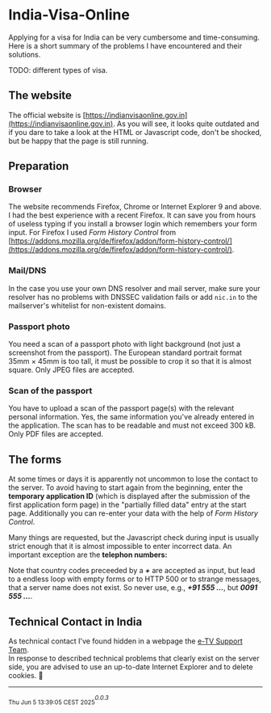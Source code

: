 # India-Visa-Online

Applying for a visa for India can be very cumbersome and time-consuming. Here is a short summary of the problems I have encountered and their solutions.

TODO: different types of visa.

## The website

The official website is [https://indianvisaonline.gov.in](https://indianvisaonline.gov.in). 
 As you will see, it looks quite outdated and if you dare to take a look at the HTML or Javascript code, don't be shocked, but be happy that the page is still running.

## Preparation
### Browser

The website recommends Firefox, Chrome or Internet Explorer 9 and above. I had the best experience with a recent Firefox. It can save you from hours of useless typing if you install a browser login which remembers your form input. For Firefox I used _Form History Control_ from [https://addons.mozilla.org/de/firefox/addon/form-history-control/](https://addons.mozilla.org/de/firefox/addon/form-history-control/).

### Mail/DNS

In the case you use your own DNS resolver and mail server, make sure your resolver has no problems with DNSSEC validation fails or add `nic.in` to the mailserver's whitelist for non-existent domains.

### Passport photo

You need a scan of a passport photo with light background (not just a screenshot from the passport). The European standard portrait format 35mm × 45mm is too tall, it must be possible to crop it so that it is almost square. Only JPEG files are accepted.

### Scan of the passport

You have to upload a scan of the passport page(s) with the relevant personal information. Yes, the same information you've already entered in the application. The scan has to be readable and must not exceed 300 kB. Only PDF files are accepted.

## The forms

At some times or days it is apparently not uncommon to lose the contact to the server. To avoid having to start again from the beginning, enter the **temporary application ID** (which is displayed after the submission of the first application form page) in the "partially filled data" entry at the start page. Additionally you can re-enter your data with the help of _Form History Control_.

Many things are requested, but the Javascript check during input is usually strict enough that it is almost impossible to enter incorrect data. An important exception are the **telephon numbers:**

Note that country codes preceeded by a ***+*** are accepted as input, but lead to a endless loop with empty forms or to HTTP 500 or to strange messages, that a server name does not exist. So never use, e.g., ***+91 555 …***, but ***0091 555 …***.

## Technical Contact in India

As technical contact I've found hidden in a webpage the [e-TV Support Team](mailto:indian-evisa@gov.in).  
In response to described technical problems that clearly exist on the server side, you are advised to use an up-to-date Internet Explorer and to delete cookies. 🤪

---
 <sub>Thu Jun  5 13:39:05 CEST 2025</sub><sup>_0.0.3_</sup>
